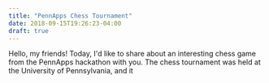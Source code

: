 ```yaml
---
title: "PennApps Chess Tournament"
date: 2018-09-15T19:26:23-04:00
draft: true
---
```


Hello, my friends!  Today, I'd like to share about an interesting chess game from the PennApps hackathon with you.  The chess tournament was held at the University of Pennsylvania, and it 